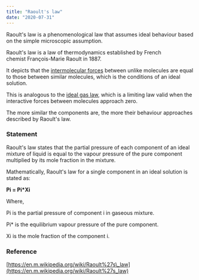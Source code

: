 ```yaml
---
title: "Raoult's law"
date: "2020-07-31"
---
```


Raoult's law is a phenomenological law that assumes ideal behaviour based on the simple microscopic assumption.

Raoult's law is a law of thermodynamics established by French chemist François-Marie Raoult in 1887.

It depicts that the [intermolecular forces](https://chemistdictionary.com/intermolecular-force/) between unlike molecules are equal to those between similar molecules, which is the conditions of an ideal solution. 

This is analogous to the [ideal gas law](https://chemistdictionary.com/ideal-gas-law/), which is a limiting law valid when the interactive forces between molecules approach zero.

The more similar the components are, the more their behaviour approaches described by Raoult's law.

### Statement

Raoult's law states that the partial pressure of each component of an ideal mixture of liquid is equal to the vapour pressure of the pure component multiplied by its mole fraction in the mixture. 

Mathematically, Raoult's law for a single component in an ideal solution is stated as:

**Pi = Pi\*Xi**

Where,

Pi is the partial pressure of component i in gaseous mixture.

Pi\* is the equilibrium vapour pressure of the pure component.

Xi is the mole fraction of the component i.

### Reference

[https://en.m.wikipedia.org/wiki/Raoult%27s\_law](https://en.m.wikipedia.org/wiki/Raoult%27s_law)
